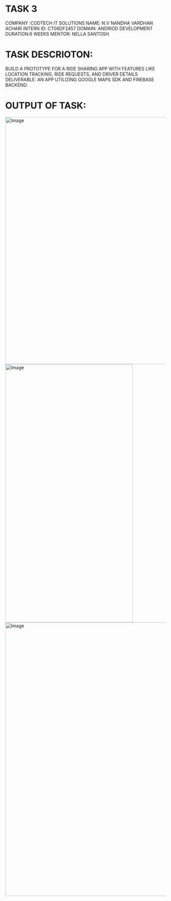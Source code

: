 # TASK 3


COMPANY :CODTECH IT SOLUTIONS
NAME: N.V NANDHA VARDHAN ACHARI
INTERN ID: CT06DF2457
DOMAIN: ANDRIOD DEVELOPMENT
DURATION:6 WEEKS
MENTOR: NELLA SANTOSH

# TASK DESCRIOTON:

 BUILD A PROTOTYPE FOR A RIDE
 SHARING APP WITH FEATURES LIKE
 LOCATION TRACKING, RIDE REQUESTS,
 AND DRIVER DETAILS
 DELIVERABLE: AN APP UTILIZING
 GOOGLE MAPS SDK AND FIREBASE
 BACKEND.
 
# OUTPUT OF TASK:

<img width="646" height="774" alt="Image" src="https://github.com/user-attachments/assets/f87ed6aa-3255-4273-ae77-570e6a8616f8" />
<img width="401" height="809" alt="Image" src="https://github.com/user-attachments/assets/31aaa02e-a981-4a5b-87f4-bce188824780" />
<img width="1920" height="857" alt="Image" src="https://github.com/user-attachments/assets/bcb38a55-eade-4b66-b624-7592fc18b899" />
